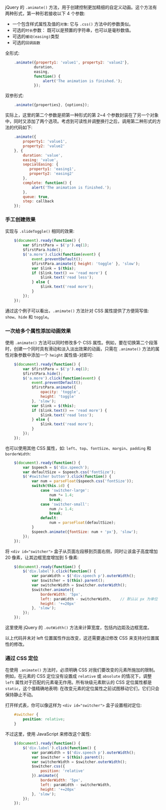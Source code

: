 
jQuery 的 `.animate()` 方法，用于创建控制更加精细的自定义动画。这个方法有两种形式，第一种形若接收以下 4 个参数:
* 一个包含样式属性及值的`对象`: 它与 `.css()` 方法中的参数类似。
* 可选的`时长`参数： 既可以是预置的字符串，也可以是毫秒数值。
* 可选的`缓动(easing)`类型
* 可选的`回调函数`

全形式:
```js
    .animate({property1: 'value1', property2: 'value2'},
             duration,
             easing,
             function() {
                 alert('The animation is finished.');
             });
```

双参形式:
```js
    .animate({properties}, {options});
```

实际上，这里的第二个参数是把第一种形式的第 2~4 个参数封装在了另一个对象中，同时又添加了两个选项。考虑到可读性并调整换行之后，调用第二种形式的方法的代码如下:
```js
    .animate({
        property1: 'value1',
        property2: 'value2'
    }, {
        duration: 'value',
        easing: 'value',
        sepcialEasing: {
           property1: 'easing1',
           property2: 'easing2' 
        },
        complete: function() {
            alert('The animation is finished.');
        },
        queue: true,
        step: callback
    });
```

### 手工创建效果

实现与 `.slideToggle()` 相同的效果:
```js
    $(document).ready(function() {
        var $firstPara = $('p').eq(1);
        $firstPara.hide();
        $('a.more').click(function(event) {
            event.preventDefault();
            $firstPara.animate({ height: 'toggle' }, 'slow');
            var $link = $(this);
            if ($link.text() == 'read more') {
                $link.text('read less');
            } else {
                $link.text('read more');
            }
        });
    });
```
通过这个例子可以看出，`.animate()` 方法针对 CSS 属性提供了方便简写值: `show`、`hide` 和 `toggle`。

### 一次给多个属性添加动画效果

使用 `.animate()` 方法可以同时修改多个 CSS 属性。例如，要在切换第二个段落时，创建一个同时具有滑动和淡入淡出效果的动画，只需在 `.animate()` 方法的属性对象参数中添加一个 `height` 属性值-对即可:
```js
    $(document).ready(function() {
        var $firstPara = $('p').eq(1);
        $firstPara.hide();
        $('a.more').click(function(event) {
            event.preventDefault();
            $firstPara.animate({
                opacity: 'toggle',
                height: 'toggle'
            }, 'slow');
            var $link = $(this);
            if ($link.text() == 'read more') {
                $link.text('read less');
            } else {
                $link.text('read more');
            }
        });
    });
```

也可以使用其他 CSS 属性，如: `left`、`top`、`fontSize`、`margin`、`padding` 和 `borderWidth`:
```js
    $(document).ready(function() {
        var $speech = $('div.speech');
        var defaultSize = $speech.css('fontSize');
        $('#switcher button').click(function() {
            var num = parseFloat($speech.css('fontSize'));
            switch(this.id) {
                case 'switcher-large':
                    num *= 1.4;
                    break;
                case 'switcher-small':
                    num /= 1.4;
                    break;
                default:
                    num = parseFloat(defaultSize);
            }
            $speech.animate({fontSize: num + 'px'}, 'slow');
        });
    });
```

将 `<div id="switcher">` 盒子从页面左段移到页面右侧，同时让该盒子高度增加 20 像素，让其边框宽度增加到 5 像素:
```js
    $(document).ready(function() {
        $('div.label').click(function() {
            var paraWidth = $('div.speech p').outerWidth();
            var $switcher = $(this).parent();
            var switcherWidth = $switcher.outerWidth();
            $switcher.animate({
                borderWidth: '5px',
                left: paraWidth - switcherWidth,    // 默认以 px 为单位
                height: '+=20px'
            }, 'slow');
        });
    });
```
这里使用 jQuery 的 `.outWidth()` 方法来计算宽度，包括内边距及边框宽度。

以上代码并未对 left 位置属性作出改变，这还需要通过修改 CSS 来支持对位置属性的修改。

### 通过 CSS 定位

在使用 `.animate()` 方法时，必须明确 CSS 对我们要改变的元素所施加的限制。例如，在元素的 CSS 定位没有设置成 `relative` 或 `absolute` 的情况下，调整 `left` 属性对于匹配的元素毫无作用。所有块级元素默认的 CSS 定位属性都是 `static`，这个值精确地表明: 在改变元素的定位属性之前试图移动它们，它们只会保持静止不动。

打开样式表，你可以像这样为 `<div id="switcher">` 盒子设置相对定位:
```css
    #switcher {
        position: relative;
    }
```

不过这里，使用 JavaScript 来修改这个属性:
```js
    $(document).ready(function() {
        $('div.label').click(function() {
            var paraWidth = $('div.speech p').outerWidth();
            var $switcher = $(this).parent();
            var switcherWidth = $switcher.outerWidth();
            $switcher.css({
                position: 'relative'
            }).animate({
                borderWidth: '5px',
                left: paraWidth - switcherWidth,
                height: '+=20px'
            }, 'slow');
        });
    });
```
